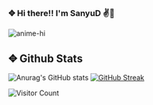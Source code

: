 ###  ✥ Hi there!! I'm SanyuD ✌️💖

![anime-hi](https://user-images.githubusercontent.com/57134307/182208801-48923c21-756c-4cac-b97a-ab8e81ea184e.gif)

##  ✥ Github Stats 
![Anurag's GitHub stats](https://github-readme-stats.vercel.app/api?username=sanyud24&show_icons=true&theme=radical)
[![GitHub Streak](https://github-readme-streak-stats.herokuapp.com/?user=sanyud24&theme=radical)](https://git.io/streak-stats)

![Visitor Count](https://profile-counter.glitch.me/sanyud24/count.svg)

<!--
**sanyud24/sanyud24** is a ✨ _special_ ✨ repository because its `README.md` (this file) appears on your GitHub profile.




Here are some ideas to get you started:

- 🔭 I’m currently working on ...
- 🌱 I’m currently learning ...
- 👯 I’m looking to collaborate on ...
- 🤔 I’m looking for help with ...
- 💬 Ask me about ...
- 📫 How to reach me: ...
- 😄 Pronouns: ...
- ⚡ Fun fact: ...
-->
